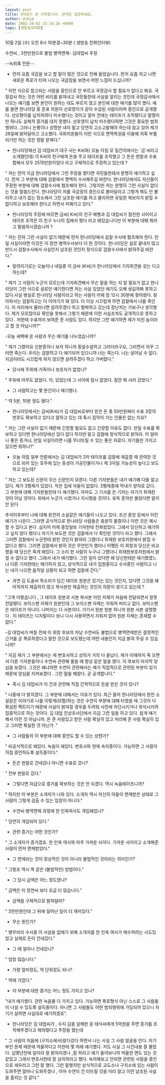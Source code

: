 ```yaml
---
layout: post
title: 2라운드 곧 시작합니다. 관객은 입장하세요.
author: drkim
date: 2002-10-02 15:16:26 +0900
tags: [깨달음의대화]
---
```

 10월 2일 (수) 오전 8시 10분경~30분 ( 생방송 전화인터뷰)
  

  
수연씨 , 3천만원으로 불법 병역면제- 김대업씨 주장
  

  
--녹취록 전문--
  

  
- 먼저 요즘 국감을 보고 할 말이 많은 것으로 전해 들었습니다 .먼저 요즘 자고 나면 새로운 폭로가 터져 나오는 국감장을 보면서 어떤 느낌이 드십니까?
  

  
" 이런 식으로 참고되는 사람을 증인으로 안 부르고 국정감사 할 필요가 없다고 봐요. 국정감사 하는 것은 어떤 비리를 밝혀내고 국민들한테 사실을 알리는 것인데 국정감사에서 나오는 얘기를 보면 본인이 원하는 데도 부르지 않고 본인에 대한 얘기를 많이 했다. 예를 들면 한나라당 홍 준표 의원이 선호영이가 같이 수감된 사람이라며 증인으로 공개했다. 선오형이를 납치하려다 미수했다는 것이고 얼마 전에는 테이프가 조작됐다고 말했지만 하나도 실체적 증거를 대지 못했다. 선호영이 납치 미수됐다하면 그것은 중요한 범죄행위다. 그러니 논평이나 성명만 내지 말고 당연히 고소고발해야 하는데 않고 있어 제가 26일에 밝혀달라고 고소했다. 국회의원들이 이런 식으로 면책특권을 이용해 의혹 부풀리기만 하는 것은 정말 문제다."
  

  
- 한나라당에선 김 대업씨가 대구 사는 K씨와( 오늘 아침 모 일간지에서는 \`금\`씨라고 소개했던데) 이 K씨의 친구에게 돈을 주고 테이프를 조작했고 그 돈은 현찰과 수표 합해서 모두 2515만원이었다 라고 구체적으로 주장하고 있는데 ?
  

  
" 저는 먼저 지금 한나라당에서 그런 주장을 했다면 국민들한테서 분명히 얘기하고 싶다. 먼저 그 부분에 대해 검찰에서 명백히 수사해주길 바란다. 한나라당에서도 자신들이 주장한 부분에 대해 검찰수사에 협조해야 한다. 그렇지만 저는 분명히 그런 사실이 없다는 것을 말씀드린다. 한나라당이 저를 국감장의 증인으로 불러달라고 그렇게 해도 안 불러주고 내가 없는 장소에서 그런 날조된 얘기를 하고 불리하면 유일한 제보자가 밝힐 수 없다하고 보호해야 한다고 하면서 피해가고 있다."
  

  
- 한나라당의 주장에 따르면 금씨( K씨)의 친구 매형과 김 대업씨가 절친한 사이이고 테이프 조작은 이 친구 누나의 집에서 했다 라고 돼있습니다만 이 부분에 대해 뭐라고 말씀하시겠습니까 ?
  

  
" 저는 전혀 그런 사실이 없기 때문에 먼저 한나라당에서 검찰 수사에 협조해야 한다. 만일 사실이라면 이것은 이 정연 병역수사보다 더 한 것이다. 한나라당은 설로 끝내지 많고 반드시 검찰수사에서 사실인지 날조된 것인지 정식으로 검찰수사에서 밝혀주길 바란다."
  

  
- 알려지기로는 오늘이나 내일중 이 금씨 (K씨)가 한나라당에서 기자회견을 갖는 다고 하는데?
  

  
" 제가 그 사람이 누군지 모르는데 기자회견해서 무슨 말을 하는 지 알 필요가 없고 한나라당이 그런 식으로 설로만 얘기한다면 저는 사실 있었던 얘기도 오해 생길까봐 못하고 있다.사실 병실로 한나라당 사람이라고 하는 사람이 어제 밤 12시 30분에 찾아왔다. 찾아와서는 검찰하고는 다 이야기가 돼 있다. 더 이상 시끄럽게 하면 검찰에서 너를 죽인다. 이 자리에서 물러나면 살려주겠다 하고 협박하고 갔는데 장난치는 가보구나 생각했다. 제가 모르잖아요 확인을 못해서 그렇기 때문에 이런 사실조차도 공개적으로 못하고 있다 . 저한테 수표까지 보여준 준 사람도 있다. 하지만 그런 얘기하면 제가 미친 놈이라고 할 것 아닙니까?"
  

  
-오늘 새벽에 온 사람과 무슨 얘기를 나누었습니까?
  

  
" 제가 그랬어요 신분증이나 보자 하니까 횡설수설하고 그러더라구요, 그러면서 자꾸 그러면 죽는다 .우리는 검찰하고 다 얘기되어 있으니까 너는 죽는다. 너는 살아날 수 없다. 지금이라도 시끄럽게 하지 않으면 살려주겠다 하고 가버렸다."
  

  
- 당시에 주위에 가족이나 보호자가 없었나?
  

  
" 주위에 아무도 없었다. 아, 있었는데 그 사이에 잠시 없었다. 잠깐 뭐 사러 갔었다."
  

  
- 그 사람하고는 몇 분간이나 얘기했나.
  
" 약 5분, 10분 정도 됐다."
  

  
- 한나라당에서는 금씨(K씨)가 김 대업씨로부터 받은 돈 중 50만원짜리 수표 3장의 번호도 확보하고 있다고 말하고 있는 데 혹시 짐작이 가는 인물은 없는 지요?
  

  
" 저는 그런 사실이 없기 때문에 긴장할 필요도 없고 긴장할 이유도 없다. 만일 수표를 확보하고 있다면 한나라당에선 있다 없다 하지만 말고 검찰에 정식적으로 밝혀라. 이 얼마나 좋은 증거냐, 만일 사실이라면 나를 무너뜨릴 수 있는 좋은 자료다. 자기들만 가지고 있으면 뭐하나?"
  

  
- 오늘 아침 일부 언론에서는 김 대업씨가 2차 테이프를 검찰에 제출할 때 관여한 것으로 되어 있는 호주에 있는 동생이 가공인물이거나 제 3자일 가능성이 높다고 보도하고 있는데?
  

  
" 저는 그 보도된 신문이 무슨 신문인지 모른다. 다른 기자분들은 내가 얘기해 다들 알고 있다. 제가 3형제가 있었다. 작은 집에 아들이 없었다. 3형제중에 막내가 양자로 갔다. 그 부분에 대해 기자분들한테 다 얘기했다. 아마도 그 기사를 쓴 기자는 자기가 취재한 것이 아닐 것이다. 위에서 누군가 시켰거나 지시했을 것이다. 유독 혼자만 몰랐다면 말이 안 된다
  
추석이후부터 나에 대해 완전히 소설같은 얘기들이 나오고 있다. 조선 중앙 등에서 이런 얘기가 나온다 .그러면 공식적으로 한나라당 사람들은 충분히 물증이나 이런 것은 제시할 수 있다고 본다 .심지어 어제 중앙일보 기자한테 전화왔었다. 그래서 당신하고 얘기하고 싶지 않다 했더니 자기가 보도한 것은 검찰에서 다 확인된 것이다 라고 했다. 그래서 그러면 검찰에서 누군한테 밝힌 것인지 밝혀라 그랬더니 취재원 보호차원에서 밝힐 수 없다고 했다. 그러면 검찰에서 밝히 것은 무언인가 했더니 어쨌든 이 회창과 당신은 비교했을 때 당신은 죽게 돼있다. 그 소리 한 사람이 누구냐 그랬더니 취재원보호차원에서 밝힐 수 없다고 했다 .그래서 내가 얘기했다. 그런 일이 있다면 왜 당신한테만 얘기했겠느냐 다른 기자한테는 얘기하지 않고, 상식적으로 내가 입원중이고 수사중인 사람이고 나는 내가 나으면 움직일 상황이 되고 하면 검찰에 간다."
  

  
- 과연 김 도술씨 목소리가 담긴 테이프 원본은 있기는 있는 것인지, 있다면 그것을 왜 아직까지 제출하지 않고 복사본만 제출하는 것인지 의문이 생기고 있는데 ?
  

  
"그게 이렇습니다 , 그 테이프 원본과 사본 복사본 이런 자체가 처음에 전달되면서 잘못 전달됐다. 보이스펜 자체가 원본인데 그 보이스펜 자체는 지워져 버리고 없다. 보이스펜은 테이프가 아니다. 나머지는 다 사본이다. 거기서 원본 원본 하니까 원본 사본 설명했다 . 이 테이프는 디지털이다 보니 다시 사용하면서 지워져 없어 원본 자체는 존재할 수 없다."
  

  
-김 대업씨가 며칠 전에 이 회창 후보의 차남 수연씨도 불법으로 병역면제받은 결정적인 근거를 곧 폭로하겠다고 말한 것으로 보도됐는데 어떤 내용인지 지금 밝혀 주실 수 있습 니까?
  

  
" 지금 제가 그 부분에서는 제 변호사하고 상의가 거의 다 끝났다. 제가 이때까지 죽 오면서 다른 기자분들이나 수연씨 관련해 물을 때 항상 같은 말을 했다. 이 후보의 마지막 양심을 보겠다. 그것은 왜냐하면 수연이 관련해서는 제가 직접적으로 관련된 부분이 있기 때문에 양심을 지켜보겠다 . 그런 말을 해왔다. 곧 공개합니다."
  

  
- 혹시 김 대업씨가 이 건과 관련해 직접 간적적으로 돈을 받은 것이 있나?
  

  
" 나중에 다 밝히겠다. 그 부분에 대해서는 이유가 있다. 최근 들어 한나라당에서 완전 소설같은 이야기로 나를 이렇게(모함)하는 것은 수연이 부분에 대해 터졌을 때 그것이 다 확실한 팩트이기 때문에 사실이 밝혀질 경우를 두려워 사전에 차단시키거나 희석시키려 집중적으로 하는 것이다. 김 대업 진상조사단에서 지금 그런 일을 하고 있다. 쉽게 얘기해서 이런 것 아닙니까. 돈 준 사람있고 받은 사람 확실히 있고 처리해 준 사람 확실히 있고 그러면 확실한 것 아닌가 ."
  

  
- 그 사람들의 이 부분에 대해 증언도 할 수 있는 상탠가?
  

  
" 비공식적으로 돼있다. 녹음이 돼있다. 변호사와 현재 숙의중이다. 가능하면 그 사람이 직접 증언하도록 설득중이다."
  

  
- 돈은 현찰로 건네갔나 아니면 수표로 갔나?
  

  
" 전부 현찰로 갔다."
  

  
- 그렇다면 자금으로 증거를 확보하는 것은 안 되겠다. 역시 녹음테이프니까?
  

  
" 하지만 이 부분은 소개자가 나와 있다. 소개자 역시 자신의 아들이 면제받은 상태로 그 사람이 그렇게 감출 수 있는 입장이 아니다."
  

  
- 수연씨 병역면제 과정에 한 인옥여사도 개입돼있나?
  

  
" 당연히 개입되어 있다."
  

  
- 관련 증거는 어떤 것인가?
  

  
" 그 소개자가 증거겠죠. 한 인옥 여사와 아주 가까운 사이다. 가까운 사이이고 소개해준 사람이 먼저 면제받았다."
  

  
- 그 면제라는 것이 정상적인 것이 아니라 불법적인 것이라는 의미인가?
  

  
" 그렇죠 역시 똑 같은 (불법적인) 방법이다."
  

  
- 그 당시 금액은 어느 정도였나?
  

  
" 금액은 이 정연씨 보다 조금 더 많습니다."
  

  
- 금액을 구체적으로 밝혀달라?
  

  
" 3천만원인데 그 뒤에 일어난 일이 더 재미있다."
  

  
- 무슨 뜻인가?
  

  
" 병무비리 수사중 이 사살을 없애기 위해 소개자를 한 인옥 여사가 매수하려는 시도있었고 실제로 돈이 건네갔다."
  

  
- 그 때 얼마나 건네갔나?
  

  
" 엄청 많습니다."
  

  
- 가령 얼마정도, 억 단위정도 되나?
  

  
" 억에 가깝다."
  

  
- 이 부분에 대한 증거는 어느 정도 가지고 있나?
  

  
"내가 얘기했다. 관련 녹음물 다 가지고 있다. 가능하면 폭로형식 아닌 스스로 그 사람들이 나설 수 있도록 설득중이다. 아니면 그 사람들도 어떤 범죄행위에 가담되어 있으니 자기가 살려면 사실대로 얘기하겠죠".
  

  
- 한나라당은 김 대업씨가 , 수지 김을 살해한 윤 태식씨에게 5억원을 주면 증거를 조작해주겠다고 제의했다고 주장을 했는데
  

  
" 그 사람이 처음에 (구치소에서)왔다갔다 하면서 나는 사실 그 사람 얼굴을 안다. 자기 부인 문제 때문에 억울하다고 저한테 몇 차례 얘기했다. 저도 사실 그 사건내용 잘 몰랐다. 십몇년전에 일이라 잘 밝혀지겠나 ,잘 하라고 얘기 들어보니까 억울한 면도 있는 것 같았고 그래서 변호사한테 잘 상의하라고 했다. 숙의해보고 안되면 관련된 사람을 증인으로 세우라고 그런 말 했다. 그런 말했지만 상식적으로 교도소나 구치소에 있는 사람이 도와주면 얼마나 도와주겠나 , 아마 수연이 건 터뜨릴 것을 미리 알고 이런 날조된 사실을 흘리는 것 같다."